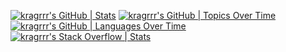 [![kragrrr's GitHub | Stats](https://stats.quine.sh/kragrrr/github?theme=dark)](https://quine.sh?utm_source=widgets&utm_campaign=kragrrr)
[![kragrrr's GitHub | Topics Over Time](https://stats.quine.sh/kragrrr/topics-over-time?theme=dark)](https://quine.sh?utm_source=widgets&utm_campaign=kragrrr)
[![kragrrr's GitHub | Languages Over Time](https://stats.quine.sh/kragrrr/languages-over-time?theme=dark)](https://quine.sh?utm_source=widgets&utm_campaign=kragrrr)
[![kragrrr's Stack Overflow | Stats](https://stats.quine.sh/kragrrr/stack-overflow?theme=dark)](https://quine.sh?utm_source=widgets&utm_campaign=kragrrr)